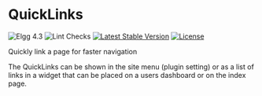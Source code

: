 QuickLinks
==========

![Elgg 4.3](https://img.shields.io/badge/Elgg-4.3-green.svg)
![Lint Checks](https://github.com/ColdTrick/quicklinks/actions/workflows/lint.yml/badge.svg?event=push)
[![Latest Stable Version](https://poser.pugx.org/coldtrick/quicklinks/v/stable.svg)](https://packagist.org/packages/coldtrick/quicklinks)
[![License](https://poser.pugx.org/coldtrick/quicklinks/license.svg)](https://packagist.org/packages/coldtrick/quicklinks)

Quickly link a page for faster navigation

The QuickLinks can be shown in the site menu (plugin setting) or as a list of links in a widget that can be placed on a 
users dashboard or on the index page.
